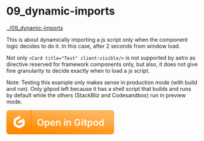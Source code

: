 # 09_dynamic-imports
[../09_dynamic-imports](../09_dynamic-imports)

This is about dynamically importing a js script only when the component logic decides to do it. In this case, after 2 seconds from window load.

Not only `<Card title="Test" client:visible/>` is not supported by astro as directive reserved for framework components only, but also, it does not give fine granularity to decide exactly when to load a js script.

Note: Testing this example only makes sense in production mode (with build and run). Only gitpod left because it has a shell script that builds and runs by default while the others (StackBliz and Codesandbox) run in preview mode.

[![open in Gitpod](../media/gitpod.svg)](https://gitpod.io/?on=gitpod#https://github.com/MicroWebStacks/astro-examples/tree/main/09_dynamic-imports)
